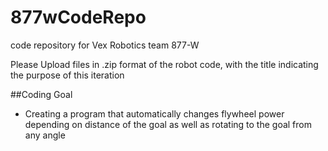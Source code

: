 # 877wCodeRepo
code repository for Vex Robotics team 877-W

Please Upload files in .zip format of the robot code, with the title indicating the purpose of this iteration 


##Coding Goal
- Creating a program that automatically changes flywheel power depending on distance of the goal as well as rotating to the goal from any angle
